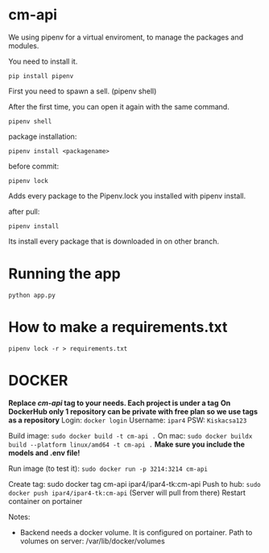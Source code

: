 
# cm-api

  
We using pipenv for a virtual enviroment, to manage the packages and modules.

You need to install it.

`pip install pipenv`

  

First you need to spawn a sell. (pipenv shell)

After the first time, you can open it again with the same command.

`pipenv shell`

  

package installation:

  

`pipenv install <packagename>`

  

before commit:

  

`pipenv lock`

  

Adds every package to the Pipenv.lock you installed with pipenv install.

  

after pull:

  

`pipenv install`

  

Its install every package that is downloaded in on other branch.

  

# Running the app

  

`python app.py`

  

# How to make a requirements.txt

  

`pipenv lock -r > requirements.txt`

  

# DOCKER

**Replace *cm-api* tag to your needs. Each project is under a tag**
**On DockerHub only 1 repository can be private with free plan so we use tags as a repository**
Login: `docker login` Username: `ipar4` PSW: `Kiskacsa123`

Build image: `sudo docker build -t cm-api .` On mac: `sudo docker buildx build --platform linux/amd64 -t cm-api .`
**Make sure you include the models and .env file!**

Run image (to test it): `sudo docker run -p 3214:3214 cm-api`

Create tag: sudo docker tag cm-api ipar4/ipar4-tk:cm-api
Push to hub: `sudo docker push ipar4/ipar4-tk:cm-api` (Server will pull from there)
Restart container on portainer

Notes: 
- Backend needs a docker volume. It is configured on portainer. Path to volumes on server: /var/lib/docker/volumes
